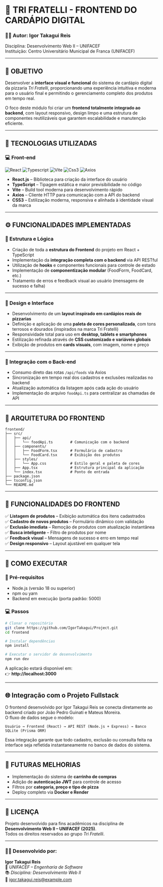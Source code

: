 # 🍕 TRI FRATELLI - FRONTEND DO CARDÁPIO DIGITAL

### 👨‍💻 Autor: **Igor Takagui Reis**  
Disciplina: Desenvolvimento Web II – UNIFACEF  
Instituição: Centro Universitário Municipal de Franca (UNIFACEF)

---

## 🎯 OBJETIVO  
Desenvolver a **interface visual e funcional** do sistema de cardápio digital da pizzaria *Tri Fratelli*, proporcionando uma experiência intuitiva e moderna para o usuário final e permitindo o gerenciamento completo dos produtos em tempo real.

O foco deste módulo foi criar um **frontend totalmente integrado ao backend**, com layout responsivo, design limpo e uma estrutura de componentes reutilizáveis que garantem escalabilidade e manutenção eficiente.

---

## 🧩 TECNOLOGIAS UTILIZADAS

### 💻 **Front-end**
![React](https://skillicons.dev/icons?i=react)
![Typescript](https://skillicons.dev/icons?i=typescript)
![Vite](https://skillicons.dev/icons?i=vite)
![Css3](https://skillicons.dev/icons?i=css)
![Axios](https://skillicons.dev/icons?i=axios)

- **React.js** – Biblioteca para criação da interface do usuário  
- **TypeScript** – Tipagem estática e maior previsibilidade no código  
- **Vite** – Build tool moderna para desenvolvimento rápido  
- **Axios** – Cliente HTTP para comunicação com a API do backend  
- **CSS3** – Estilização moderna, responsiva e alinhada à identidade visual da marca  

---

## ⚙️ FUNCIONALIDADES IMPLEMENTADAS

### 🧠 Estrutura e Lógica
- Criação de toda a **estrutura do Frontend** do projeto em React + TypeScript  
- Implementação da **integração completa com o backend** via API RESTful  
- Utilização de **hooks** e componentes funcionais para controle de estado  
- Implementação de **componentização modular** (FoodForm, FoodCard, etc.)  
- Tratamento de erros e feedback visual ao usuário (mensagens de sucesso e falha)

---

### 💅 Design e Interface
- Desenvolvimento de um **layout inspirado em cardápios reais de pizzarias**  
- Definição e aplicação de uma **paleta de cores personalizada**, com tons terrosos e dourados (inspirados na marca Tri Fratelli)  
- Responsividade total para uso em **desktop, tablets e smartphones**  
- Estilização refinada através de **CSS customizado e variáveis globais**  
- Exibição de produtos em **cards visuais**, com imagem, nome e preço  

---

### 🔗 Integração com o Back-end
- Consumo direto das rotas `/api/foods` via Axios  
- Sincronização em tempo real dos cadastros e exclusões realizadas no backend  
- Atualização automática da listagem após cada ação do usuário  
- Implementação do arquivo `foodApi.ts` para centralizar as chamadas de API  

---

## 🧠 ARQUITETURA DO FRONTEND
```
frontend/
├── src/
│   ├── api/
│   │   └── foodApi.ts        # Comunicação com o backend
│   ├── components/
│   │   ├── FoodForm.tsx      # Formulário de cadastro
│   │   └── FoodCard.tsx      # Exibição dos produtos
│   ├── styles/
│   │   └── App.css           # Estilo geral e paleta de cores
│   ├── App.tsx               # Estrutura principal da aplicação
│   └── index.tsx             # Ponto de entrada
├── package.json
├── tsconfig.json
└── README.md
```

---

## 🧾 FUNCIONALIDADES DO FRONTEND

✅ **Listagem de produtos** – Exibição automática dos itens cadastrados  
✅ **Cadastro de novos produtos** – Formulário dinâmico com validação  
✅ **Exclusão imediata** – Remoção de produtos com atualização instantânea  
✅ **Busca inteligente** – Filtro de produtos por nome  
✅ **Feedback visual** – Mensagens de sucesso e erro em tempo real  
✅ **Design responsivo** – Layout ajustável em qualquer tela  

---

## 🚀 COMO EXECUTAR

### 🧱 Pré-requisitos
- Node.js (versão 18 ou superior)  
- npm ou yarn  
- Backend em execução (porta padrão: 5000)

### 💻 Passos
```bash
# Clonar o repositório
git clone https://github.com/IgorTakagui/Project.git
cd frontend

# Instalar dependências
npm install

# Executar o servidor de desenvolvimento
npm run dev
```

A aplicação estará disponível em:  
👉 **http://localhost:3000**

---

## 🌐 Integração com o Projeto Fullstack
O frontend desenvolvido por Igor Takagui Reis se conecta diretamente ao backend criado por João Pedro Guinati e Mateus Moreira.  
O fluxo de dados segue o modelo:

`Usuário → Frontend (React) → API REST (Node.js + Express) → Banco SQLite (Prisma ORM)`

Essa integração garante que todo cadastro, exclusão ou consulta feita na interface seja refletida instantaneamente no banco de dados do sistema.

---

## 🧠 FUTURAS MELHORIAS
- Implementação do sistema de **carrinho de compras**  
- Adição de **autenticação JWT** para controle de acesso  
- Filtros por **categoria, preço e tipo de pizza**  
- Deploy completo via **Docker e Render**

---

## 📄 LICENÇA
Projeto desenvolvido para fins acadêmicos na disciplina de **Desenvolvimento Web II – UNIFACEF (2025)**.  
Todos os direitos reservados ao grupo *Tri Fratelli*.

---

### 👨‍🏫 Desenvolvido por:
**Igor Takagui Reis**  
📍 *UNIFACEF – Engenharia de Software*  
📚 *Disciplina: Desenvolvimento Web II*  
📧 igor.takagui.reis@example.com  
